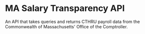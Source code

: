 # MA Salary Transparency API

An API that takes queries and returns CTHRU payroll data from the Commonwealth of Massachusetts' Office of the Comptroller.
